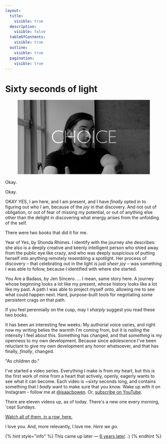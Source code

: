 ```yaml
---
layout:
  title:
    visible: true
  description:
    visible: false
  tableOfContents:
    visible: true
  outline:
    visible: true
  pagination:
    visible: true
---
```


# Sixty seconds of light

<figure><img src="../.gitbook/assets/image-asset (1).png" alt=""><figcaption></figcaption></figure>

Okay.

Okay.

OKAY YES, I am here, and I am present, and I have _finally_ opted in to figuring out who I am, because of the _joy_ in that discovery. And not out of obligation, or out of fear of missing my potential, or out of anything else other than the delight in discovering what energy arises from the unfolding of the self.

There were two books that did it for me.

Year of Yes, by Shonda Rhimes. I identify with the journey she describes: she also is a deeply creative and keenly intelligent person who shied away from the public eye like crazy, and who was deeply suspicious of putting herself into anything remotely resembling a spotlight. Her process of discovery – that celebrating out in the light is just _sheer joy_ – was something I was able to follow, because I identified with where she started.

You Are a Badass, by Jen Sincero. ... I mean, same story here. A journey whose beginning looks a lot like my present, whose history looks like a lot like my past. A path I was able to project myself onto, allowing me to see what could happen next. Hard, purpose-built tools for negotiating some persistent crags _on_ that path.

If you feel perennially on the cusp, may I _sharply_ suggest you read these two books.

It has been an interesting few weeks. My authorial voice varies, and right now my writing belies the warmth I'm coming from, but it is _nailing_ the intensity I feel about this. Something has changed, and that _something_ is my openness to my own development. Because since adolescence I've been reluctant to give my own development any honor whatsoever, and that has finally, _finally_, changed.

"As children do."

I've started a video series. Everything I make is from my heart, but this is the first work of mine from a heart that actively, openly, eagerly wants to see what it can become. Each video is \~sixty seconds long, and contains something that I _badly_ want to make sure that you know. Wake up with it on Instagram - follow me at [@isaacbowen](https://www.instagram.com/isaacbowen/). Or, [subscribe on YouTube](https://www.youtube.com/channel/UCba1OBRp8oRX75jCMostsaw).

There are eleven videos up, as of today. There's a new one every morning, 'cept Sundays.

[Watch all of them, in a row, here.](https://www.youtube.com/watch?v=iRIJyuwLaPQ\&list=PL7Rfo9oMsPZCKsLDFGY7MlsEeGhKU1mzi)

I love you. And, more relevantly, I love me. _Here we go._

{% hint style="info" %}
This came up later — [6 years later](../2024/10/22.md). :)
{% endhint %}

